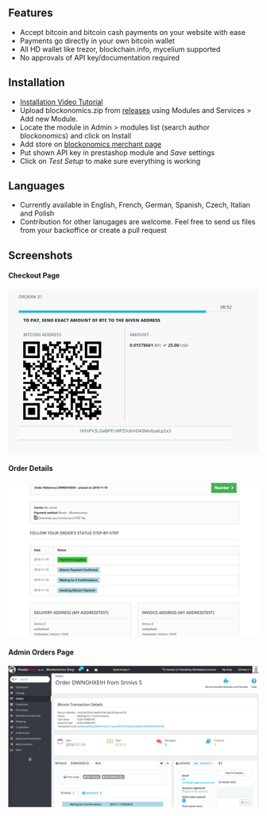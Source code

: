Features
--------
- Accept bitcoin and bitcoin cash payments on your website with ease
- Payments go directly in your own bitcoin wallet
- All HD wallet like trezor, blockchain.info, mycelium supported
- No approvals of API key/documentation required


Installation
-----------------
- [Installation Video Tutorial](https://www.youtube.com/watch?v=zgbgVOcjw0c)
- Upload blockonomics.zip from [releases](https://github.com/blockonomics/prestashop-plugin/releases) using Modules and Services > Add new Module.
- Locate the module in Admin > modules list (search author blockonomics) and click on Install
- Add store on  [blockonomics merchant page](https://www.blockonomics.co/merchants) 
- Put shown API key in prestashop module and *Save* settings
- Click on *Test Setup* to make sure everything is working 

Languages
-------------
- Currently available in English, French, German, Spanish, Czech, Italian and
  Polish
- Contribution for other lanugages are welcome. Feel free to send us files from your backoffice or create a pull request



Screenshots
-----------------
#### Checkout Page 
![checkout page](views/img/screenshot-3.png)
#### Order Details 
![order details](views/img/screenshot-2.png)
#### Admin Orders Page 
![admin orders page](views/img/screenshot-1.png)
